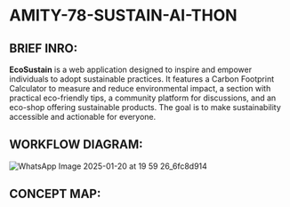 # AMITY-78-SUSTAIN-AI-THON
## BRIEF INRO:
**EcoSustain** is a web application designed to inspire and empower individuals to adopt sustainable practices. It features a Carbon Footprint Calculator to measure and reduce environmental impact, a section with practical eco-friendly tips, a community platform for discussions, and an eco-shop offering sustainable products. The goal is to make sustainability accessible and actionable for everyone.
## WORKFLOW DIAGRAM:

![WhatsApp Image 2025-01-20 at 19 59 26_6fc8d914](https://github.com/user-attachments/assets/3fa47f9f-d1b9-442a-b4ed-fc28d71f3c5f)

## CONCEPT MAP:
